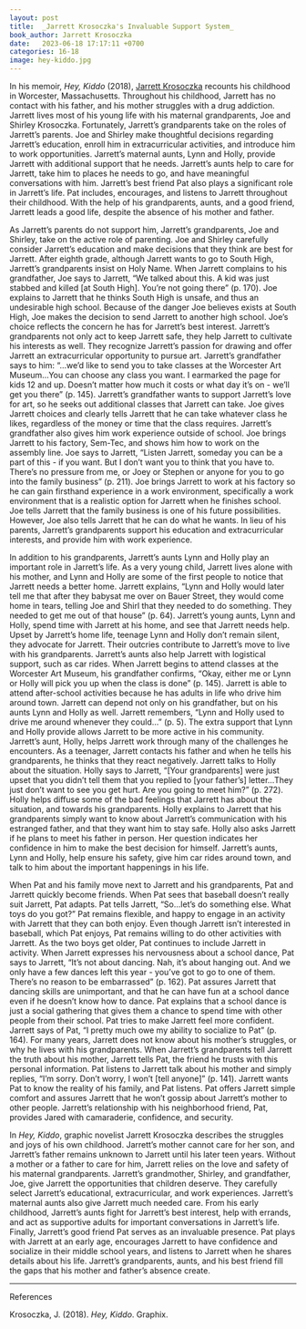 ```yaml
---
layout: post
title:  _Jarrett Krosoczka's Invaluable Support System_
book_author: Jarrett Krosoczka
date:   2023-06-18 17:17:11 +0700
categories: 16-18
image: hey-kiddo.jpg
---
```


In his memoir, _Hey, Kiddo_ (2018), [Jarrett
Krosoczka](https://www.studiojjk.com/) recounts his childhood in Worcester,
Massachusetts. Throughout his childhood, Jarrett has no contact with his father,
and his mother struggles with a drug addiction. Jarrett lives most of his young
life with his maternal grandparents, Joe and Shirley Krosoczka. Fortunately,
Jarrett’s grandparents take on the roles of Jarrett’s parents. Joe and Shirley
make thoughtful decisions regarding Jarrett’s education, enroll him in
extracurricular activities, and introduce him to work opportunities. Jarrett’s
maternal aunts, Lynn and Holly, provide Jarrett with additional support that he
needs. Jarrett’s aunts help to care for Jarrett, take him to places he needs to
go, and have meaningful conversations with him. Jarrett’s best friend Pat also
plays a significant role in Jarrett’s life. Pat includes, encourages, and
listens to Jarrett throughout their childhood. With the help of his
grandparents, aunts, and a good friend, Jarrett leads a good life, despite the
absence of his mother and father.

As Jarrett’s parents do not support him, Jarrett’s grandparents, Joe and
Shirley, take on the active role of parenting. Joe and Shirley carefully
consider Jarrett’s education and make decisions that they think are best for
Jarrett. After eighth grade, although Jarrett wants to go to South High,
Jarrett’s grandparents insist on Holy Name. When Jarrett complains to his
grandfather, Joe says to Jarrett, “We talked about this. A kid was just stabbed
and killed [at South High]. You’re not going there” (p. 170). Joe explains to
Jarrett that he thinks South High is unsafe, and thus an undesirable high
school. Because of the danger Joe believes exists at South High, Joe makes the
decision to send Jarrett to another high school. Joe’s choice reflects the
concern he has for Jarrett’s best interest. Jarrett’s grandparents not only act
to keep Jarrett safe, they help Jarrett to cultivate his interests as well. They
recognize Jarrett’s passion for drawing and offer Jarrett an extracurricular
opportunity to pursue art. Jarrett’s grandfather says to him: “...we’d like to
send you to take classes at the Worcester Art Museum…You can choose any class
you want. I earmarked the page for kids 12 and up. Doesn’t matter how much it
costs or what day it’s on - we’ll get you there” (p. 145). Jarrett’s grandfather
wants to support Jarrett’s love for art, so he seeks out additional classes that
Jarrett can take. Joe gives Jarrett choices and clearly tells Jarrett that he
can take whatever class he likes, regardless of the money or time that the class
requires. Jarrett’s grandfather also gives him work experience outside of
school. Joe brings Jarrett to his factory, Sem-Tec, and shows him how to work on
the assembly line. Joe says to Jarrett, “Listen Jarrett, someday you can be a
part of this - if you want. But I don’t want you to think that you have to.
There’s no pressure from me, or Joey or Stephen or anyone for you to go into the
family business” (p. 211). Joe brings Jarrett to work at his factory so he can
gain firsthand experience in a work environment, specifically a work environment
that is a realistic option for Jarrett when he finishes school. Joe tells
Jarrett that the family business is one of his future possibilities. However,
Joe also tells Jarrett that he can do what he wants. In lieu of his parents,
Jarrett’s grandparents support his education and extracurricular interests, and
provide him with work experience.

In addition to his grandparents, Jarrett’s aunts Lynn and Holly play an
important role in Jarrett’s life. As a very young child, Jarrett lives alone
with his mother, and Lynn and Holly are some of the first people to notice that
Jarrett needs a better home. Jarrett explains, “Lynn and Holly would later tell
me that after they babysat me over on Bauer Street, they would come home in
tears, telling Joe and Shirl that they needed to do something. They needed to
get me out of that house” (p. 64). Jarrett’s young aunts, Lynn and Holly, spend
time with Jarrett at his home, and see that Jarrett needs help. Upset by
Jarrett’s home life, teenage Lynn and Holly don’t remain silent, they advocate
for Jarrett. Their outcries contribute to Jarrett’s move to live with his
grandparents. Jarrett’s aunts also help Jarrett with logistical support, such as
car rides. When Jarrett begins to attend classes at the Worcester Art Museum,
his grandfather confirms, “Okay, either me or Lynn or Holly will pick you up
when the class is done” (p. 145). Jarrett is able to attend after-school
activities because he has adults in life who drive him around town. Jarrett can
depend not only on his grandfather, but on his aunts Lynn and Holly as well.
Jarrett remembers, “Lynn and Holly used to drive me around whenever they could…”
(p. 5). The extra support that Lynn and Holly provide allows Jarrett to be more
active in his community. Jarrett’s aunt, Holly, helps Jarrett work through many
of the challenges he encounters. As a teenager, Jarrett contacts his father and
when he tells his grandparents, he thinks that they react negatively. Jarrett
talks to Holly about the situation. Holly says to Jarrett, “[Your grandparents]
were just upset that you didn’t tell them that you replied to [your father’s]
letter…They just don’t want to see you get hurt. Are you going to meet him?” (p.
272). Holly helps diffuse some of the bad feelings that Jarrett has about the
situation, and towards his grandparents. Holly explains to Jarrett that his
grandparents simply want to know about Jarrett’s communication with his
estranged father, and that they want him to stay safe. Holly also asks Jarrett
if he plans to meet his father in person. Her question indicates her confidence
in him to make the best decision for himself. Jarrett’s aunts, Lynn and Holly,
help ensure his safety, give him car rides around town, and talk to him about
the important happenings in his life.

When Pat and his family move next to Jarrett and his grandparents, Pat and
Jarrett quickly become friends. When Pat sees that baseball doesn’t really suit
Jarrett, Pat adapts. Pat tells Jarrett, “So…let’s do something else. What toys
do you got?” Pat remains flexible, and happy to engage in an activity with
Jarrett that they can both enjoy. Even though Jarrett isn’t interested in
baseball, which Pat enjoys, Pat remains willing to do other activities with
Jarrett. As the two boys get older, Pat continues to include Jarrett in
activity. When Jarrett expresses his nervousness about a school dance, Pat says
to Jarrett, “It’s not about dancing. Nah, it’s about hanging out. And we only
have a few dances left this year - you’ve got to go to one of them. There’s no
reason to be embarrassed” (p. 162). Pat assures Jarrett that dancing skills are
unimportant, and that he can have fun at a school dance even if he doesn’t know
how to dance. Pat explains that a school dance is just a social gathering that
gives them a chance to spend time with other people from their school. Pat tries
to make Jarrett feel more confident. Jarrett says of Pat, “I pretty much owe my
ability to socialize to Pat” (p. 164). For many years, Jarrett does not know
about his mother’s struggles, or why he lives with his grandparents. When
Jarrett’s grandparents tell Jarrett the truth about his mother, Jarrett tells
Pat, the friend he trusts with this personal information. Pat listens to Jarrett
talk about his mother and simply replies, “I’m sorry. Don’t worry, I won’t [tell
anyone]” (p. 141). Jarrett wants Pat to know the reality of his family, and Pat
listens. Pat offers Jarrett simple comfort and assures Jarrett that he won’t
gossip about Jarrett’s mother to other people. Jarrett’s relationship with his
neighborhood friend, Pat, provides Jared with camaraderie, confidence, and
security.

In _Hey, Kiddo_, graphic novelist Jarrett Krosoczka describes the struggles and
joys of his own childhood. Jarrett’s mother cannot care for her son, and
Jarrett’s father remains unknown to Jarrett until his later teen years. Without
a mother or a father to care for him, Jarrett relies on the love and safety of
his maternal grandparents. Jarrett’s grandmother, Shirley, and grandfather, Joe,
give Jarrett the opportunities that children deserve. They carefully select
Jarrett’s educational, extracurricular, and work experiences. Jarrett’s maternal
aunts also give Jarrett much needed care. From his early childhood, Jarrett’s
aunts fight for Jarrett’s best interest, help with errands, and act as
supportive adults for important conversations in Jarrett’s life. Finally,
Jarrett’s good friend Pat serves as an invaluable presence. Pat plays with
Jarrett at an early age, encourages Jarrett to have confidence and socialize in
their middle school years, and listens to Jarrett when he shares details about
his life. Jarrett’s grandparents, aunts, and his best friend fill the gaps that
his mother and father’s absence create.

---
References

Krosoczka, J. (2018). _Hey, Kiddo_. Graphix.
